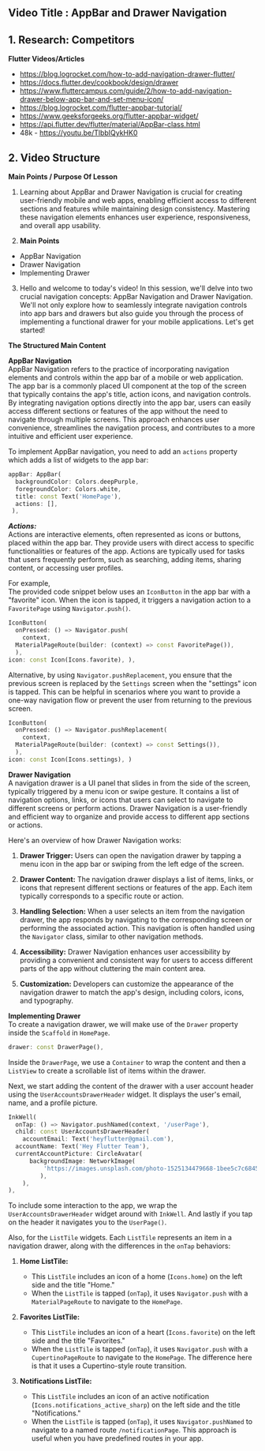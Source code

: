 ## Video Title :  AppBar and Drawer Navigation


## 1. Research: Competitors



**Flutter Videos/Articles**

* https://blog.logrocket.com/how-to-add-navigation-drawer-flutter/
* https://docs.flutter.dev/cookbook/design/drawer
* https://www.fluttercampus.com/guide/2/how-to-add-navigation-drawer-below-app-bar-and-set-menu-icon/
* https://blog.logrocket.com/flutter-appbar-tutorial/
* https://www.geeksforgeeks.org/flutter-appbar-widget/
* https://api.flutter.dev/flutter/material/AppBar-class.html
* 48k - https://youtu.be/TlbbIQykHK0



## 2. Video Structure



**Main Points / Purpose Of Lesson**


1. Learning about AppBar and Drawer Navigation is crucial for creating user-friendly mobile and web apps, enabling efficient access to different sections and features while maintaining design consistency. Mastering these navigation elements enhances user experience, responsiveness, and overall app usability.

2.  **Main Points**

- AppBar Navigation
- Drawer Navigation
- Implementing Drawer

3. Hello and welcome to today's video! In this session, we'll delve into two crucial navigation concepts: AppBar Navigation and Drawer Navigation. We'll not only explore how to seamlessly integrate navigation controls into app bars and drawers but also guide you through the process of implementing a functional drawer for your mobile applications. Let's get started!


**The Structured Main Content**

**AppBar Navigation**  
AppBar Navigation refers to the practice of incorporating navigation elements and controls within the app bar of a mobile or web application. The app bar is a commonly placed UI component at the top of the screen that typically contains the app's title, action icons, and navigation controls. By integrating navigation options directly into the app bar, users can easily access different sections or features of the app without the need to navigate through multiple screens. This approach enhances user convenience, streamlines the navigation process, and contributes to a more intuitive and efficient user experience.

To implement AppBar navigation, you need to add an `actions` property which adds a list of widgets to the app bar:
```dart  
appBar: AppBar(    
  backgroundColor: Colors.deepPurple,    
  foregroundColor: Colors.white,    
  title: const Text('HomePage'),    
  actions: [],  
 ),  
```  
***Actions:***  
Actions are interactive elements, often represented as icons or buttons, placed within the app bar. They provide users with direct access to specific functionalities or features of the app. Actions are typically used for tasks that users frequently perform, such as searching, adding items, sharing content, or accessing user profiles.

For example,  
The provided code snippet below uses an `IconButton` in the app bar with a "favorite" icon. When the icon is tapped, it triggers a navigation action to a `FavoritePage` using `Navigator.push()`.
```dart  
IconButton(    
  onPressed: () => Navigator.push(    
    context,    
  MaterialPageRoute(builder: (context) => const FavoritePage()),    
  ),    
icon: const Icon(Icons.favorite), ),  
```  
Alternative, by using `Navigator.pushReplacement`, you ensure that the previous screen is replaced by the `Settings` screen when the "settings" icon is tapped. This can be helpful in scenarios where you want to provide a one-way navigation flow or prevent the user from returning to the previous screen.
```dart  
IconButton(    
  onPressed: () => Navigator.pushReplacement(    
    context,    
  MaterialPageRoute(builder: (context) => const Settings()),    
  ),    
icon: const Icon(Icons.settings), )  
```  

**Drawer Navigation**  
A navigation drawer is a UI panel that slides in from the side of the screen, typically triggered by a menu icon or swipe gesture. It contains a list of navigation options, links, or icons that users can select to navigate to different screens or perform actions. Drawer Navigation is a user-friendly and efficient way to organize and provide access to different app sections or actions.

Here's an overview of how Drawer Navigation works:

1.  **Drawer Trigger:** Users can open the navigation drawer by tapping a menu icon in the app bar or swiping from the left edge of the screen.

2.  **Drawer Content:** The navigation drawer displays a list of items, links, or icons that represent different sections or features of the app. Each item typically corresponds to a specific route or action.

3.  **Handling Selection:** When a user selects an item from the navigation drawer, the app responds by navigating to the corresponding screen or performing the associated action. This navigation is often handled using the `Navigator` class, similar to other navigation methods.

4.  **Accessibility:** Drawer Navigation enhances user accessibility by providing a convenient and consistent way for users to access different parts of the app without cluttering the main content area.

5.  **Customization:** Developers can customize the appearance of the navigation drawer to match the app's design, including colors, icons, and typography.

**Implementing Drawer**  
To create a navigation drawer, we will make use of the `Drawer` property inside the `Scaffold` in `HomePage`.
```dart  
drawer: const DrawerPage(),  
```  
Inside the `DrawerPage`, we use a `Container` to wrap the content and then a `ListView` to create a scrollable list of items within the drawer.

Next, we start adding the content of the drawer with a user account header using the `UserAccountsDrawerHeader` widget. It displays the user's email, name, and a profile picture.
```dart 
InkWell(  
  onTap: () => Navigator.pushNamed(context, '/userPage'),  
  child: const UserAccountsDrawerHeader(  
    accountEmail: Text('heyflutter@gmail.com'),  
  accountName: Text('Hey Flutter Team'),  
  currentAccountPicture: CircleAvatar(  
      backgroundImage: NetworkImage(  
          'https://images.unsplash.com/photo-1525134479668-1bee5c7c6845?ixlib=rb-4.0.3&ixid=M3wxMjA3fDB8MHxzZWFyY2h8OHx8cmFuZG9tJTIwcGVvcGxlfGVufDB8fDB8fHww&w=1000&q=80'),  
		 ),  
	),  
),
```
To include some interaction to the app, we wrap the `UserAccountsDrawerHeader` widget around with `InkWell`. And lastly if you tap on the header it navigates you to the `UserPage()`.

Also, for the `ListTile` widgets.
Each `ListTile` represents an item in a navigation drawer, along with the differences in the `onTap` behaviors:
1.  **Home ListTile:**

    -   This `ListTile` includes an icon of a home (`Icons.home`) on the left side and the title "Home."
    -   When the `ListTile` is tapped (`onTap`), it uses `Navigator.push` with a `MaterialPageRoute` to navigate to the `HomePage`.
2.  **Favorites ListTile:**

    -   This `ListTile` includes an icon of a heart (`Icons.favorite`) on the left side and the title "Favorites."
    -   When the `ListTile` is tapped (`onTap`), it uses `Navigator.push` with a `CupertinoPageRoute` to navigate to the `HomePage`. The difference here is that it uses a Cupertino-style route transition.
3.  **Notifications ListTile:**

    -   This `ListTile` includes an icon of an active notification (`Icons.notifications_active_sharp`) on the left side and the title "Notifications."
    -   When the `ListTile` is tapped (`onTap`), it uses `Navigator.pushNamed` to navigate to a named route `/notificationPage`. This approach is useful when you have predefined routes in your app.